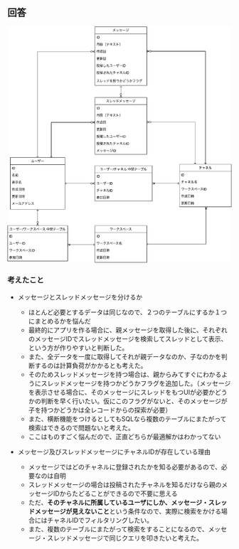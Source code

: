 ## 回答

![image](https://raw.githubusercontent.com/yuikoito/PrAhaChallenge/master/db/db-modeling-2/DB2%20Diagram.drawio.png)


### 考えたこと
- メッセージとスレッドメッセージを分けるか
  - ほとんど必要とするデータは同じなので、２つのテーブルにするか１つにまとめるかを悩んだ
  - 最終的にアプリを作る場合に、親メッセージを取得した後に、それぞれのメッセージIDでスレッドメッセージを検索してスレッドとして表示、という方が作りやすいと判断した。
  - また、全データを一度に取得してそれが親データなのか、子なのかを判断するのは計算負荷がかかるとも考えた。
  - そのためスレッドメッセージを持つ場合は、親からみてすぐにわかるようにスレッドメッセージを持つかどうかフラグを追加した。（メッセージを表示させる場合に、そのメッセージにスレッドをもつUIが必要かどうかの判断を早く行いたい。仮にこのフラグがないと、そのメッセージが子を持つかどうかは全レコードからの探索が必要）
  - また、横断機能をつけるとしてもSQLなら複数のテーブルにまたがって検索はできるので問題ないと考えた。
  - ここはものすごく悩んだので、正直どちらが最適解かはわかってない

- メッセージ及びスレッドメッセージにチャネルIDが存在している理由
  - メッセージではどのチャネルに登録されたかを知る必要があるので、必要なのは自明
  - スレッドメッセージの場合は投稿されたチャネルを知るだけなら親のメッセージIDからたどることができるので不要に思える
  - ただ、**そのチャネルに所属しているユーザにしか、メッセージ・スレッドメッセージが見えないこと**という条件なので、実際に検索をかける場合にはチャネルIDでフィルタリングしたい。
  - また、複数のテーブルにまたがって検索をすることになるので、メッセージ・スレッドメッセージで同じクエリを叩きたいと考えた。
　
